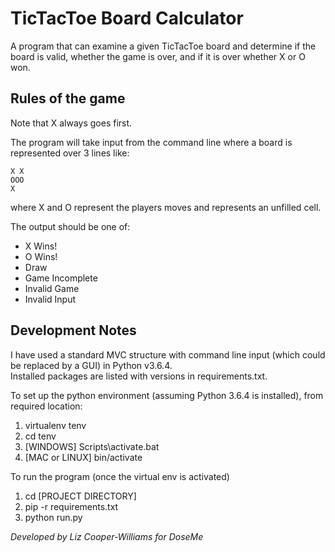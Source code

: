 # TicTacToe Board Calculator
A program that can examine a given TicTacToe board and determine if the board is valid, whether the game
is over, and if it is over whether X or O won.

## Rules of the game

Note that X always goes first.

The program will take input from the command line where a board is represented over 3 lines like:

```
X X
OOO
X
```
where X and O represent the players moves and <space> represents an unfilled cell.

The output should be one of:

+ X Wins!
+ O Wins!
+ Draw
+ Game Incomplete
+ Invalid Game
+ Invalid Input

## Development Notes

I have used a standard MVC structure with command line input (which could be replaced by a GUI) in Python v3.6.4.  
Installed packages are listed with versions in requirements.txt.
  
To set up the python environment (assuming Python 3.6.4 is installed), from required location:
1. virtualenv tenv 
1. cd tenv
1. [WINDOWS] Scripts\activate.bat
1. [MAC or LINUX] bin/activate

To run the program (once the virtual env is activated)
1. cd [PROJECT DIRECTORY]
1. pip -r requirements.txt
1. python run.py

*Developed by Liz Cooper-Williams for DoseMe*
